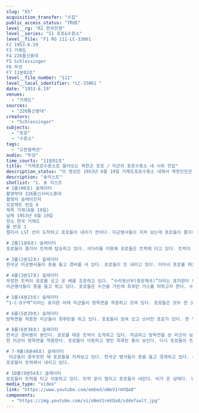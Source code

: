```yaml
---
slug: "65"
acquisition_transfer: "수집"
public_access_status: "TRUE"
level__rg: "R1 한국전쟁"
level__series: "S1 포로&수용소"
level__file: "F1 RG 111-LC-33061 
F2 1953.6.19
F3 거제도
F4 226통신중대
F5 Schlessinger
F6 무성
F7 11분02초"
level__file_number: "111"
level__local_identifier: "LC-33061 "
date: "1953.6.19"
venues: 
  - "거제도"
sources: 
  - "226통신중대"
creators: 
  - "Schlessinger"
subjects: 
  - "포로"
  - "수용소"
tags: 
  - "오픈컬렉션"
audio: "무성"
time_courts: "11분02초"
title: "거제포로수용소로 들어오는 북한군 포로 / 미군의 포로수용소 내 시위 진압"
description_status: "이 영상은 1953년 6월 19일 거제도포로수용소 내에서 북한인민군 포로들을 호송해 오는 장면과 수용소 내에서 시위를 진압하는 과정에 최루탄을 쏘는 던지는 장면 등을 담고 있다. 이들은 1953년 8월 빅스위치(일반포로교환)직전에 거제도에 수용된 송환을 선택한 포로들이다. 추가 송환 직전 다른 1구역 C와 D수용동에서 포로들이 이동하고 있다. 추가로 이송된 포로들은 다른 구역에 수용되고 있다."
description: "숏리스트"
shotlist: "1. 숏 리스트 
# 1롤(00초) 슬레이터
촬영부대 226통신서비스중대
촬영자 슬레이진저
프로젝트 번호 6
제족 거제(6월 19일)
날짜 1953년 6월 19일
장소 한국 거제도
롤 번호 1
멀리서 LST 선이 도착하고 포로들이 내리기 전이다. 미군병사들이 지켜 보는데 포로들이 줄지어 내리고 있다. 트럭과 경비병들이 서 있다. 북한인민군 포로들이다. 포로들은 트럭에 탑승하고 있다. 

# 2롤(1분6초) 슬레이터
포로들이 줄지어 트럭에 탑승하고 있다. 사다리를 이용해 포로들은 트럭에 타고 있다. 트럭이 출발한다. 비가 내리고 있다.

# 3롤(2분12초) 슬레이터
한국군 미군병사들이 총을 들고 경비를 서 있다. 포로들이 또 내리고 있다. 이어서 포로를 태운 트럭이 출발한다. 방독면 마스트를 한 미군이 있다.

# 4롤(3분17초) 슬레이터
무장한 트럭이 포로를 싣고 온 배를 조준하고 있다. “수리영선부(중앙계곡)”이라는 표지판이 보인다. 포로들이 줄을 지어 앉아 있다. 
미군병사들이 총을 들고 뛰고 있다. 포로들은 수건을 가린채 최루탄 가스를 피하고자 한다. 수용동은 전부 최루가스다. 미군들은 모두 방독면을 착용하고 있다.

# 5롤(4분23초) 슬레이터
“1-C-D구역”이라는 표지판 아래 미군들이 방독면을 착용하고 모여 있다. 포로들은 모두 한 곳에 모여 있다. 미군들이 기총한 상태에서 모여 있는 포로들에게 최루탄 가스를 발사한다. 최루가스 연기가 가득하다. 포로들은 모두 쓰러진 상태다. 

# 6롤(5분29초) 슬레이터
방독면을 착용한 미군들이 최루탄을 쥐고 있다. 포로들이 모여 있고 쓰러진 포로가 있다. 한 명의 미군은 수용동 안으로 최루탄 3개를 연달아 던진다, 계속 던지고 있다. 연기가 피어오르고 있다. 수용송 안에서 한 두명의 포로들이 나오고 있다. 포로들은 수건을 쓴 채 나온다. 

# 8롤(6분38초) 슬레이터
한국군 경비병이 본인다. 포로를 태운 트럭이 도착하고 있다. 착금하고 방독면을 쓴 미군이 보인다. 포로들은 트럭에서 내려 이동한다. 다른 수용동이다. 포로들이 수용동 안으로 들어간다.
한 미군이 방독면을 착용한다. 포로들이 이동하고 쌓인 최루탄 통이 보인다. 다시 포로들이 트럭에서 내린다. 급식통과 밥통이다. (8분12초) 구역수용소 사령관 Pendleton이 어디론가 전화를 걸고 있다. 경비탑이 보인다.

# 7-9롤(8분46초) 슬레이터 
 미군들이 중무장한 채 포로들을 지켜보고 있다. 한국군 병사들이 총을 들고 경계하고 있다. 수용소 구역 문이 열리고 닫힌다. 
포로들이 트럭에서 내리고 있다. 

# 10롤(9분54초) 슬레이터
포로들이 트럭을 타고 이동하고 있다. 트럭 문이 열리고 포로들이 내린다. 비가 온 상태다. 구역 수용소 문이 열리자 포로들이 들어간다. 6번 감시탑이 보인다. 거제도포로수용소 전경이 보이며 바다도 함께 보인다. 고현지구 포로수용소 전경이 보인다."
media_type: "video"
link: "https://www.youtube.com/embed/oNeV1rmVQa8"
components: 
  - "https://img.youtube.com/vi/oNeV1rmVQa8/sddefault.jpg"
---
```

